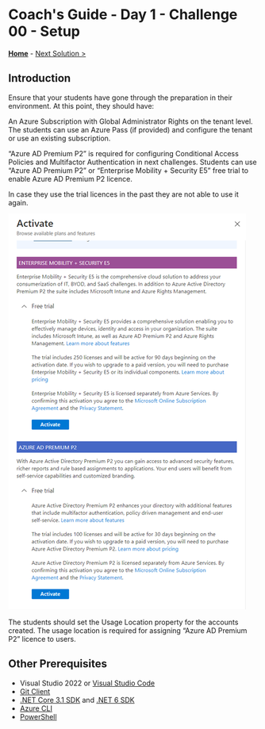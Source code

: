 # Coach's Guide - Day 1 - Challenge 00 - Setup

**[Home](../README.md)** - [Next Solution >](./Solution_D1_01.md)

## Introduction

Ensure that your students have gone through the preparation in their environment. At this point, they should have:

An Azure Subscription with Global Administrator Rights on the tenant level.  The students can use an Azure Pass (if provided) and configure the tenant or use an existing subscription. 

“Azure AD Premium P2” is required for configuring Conditional Access Policies and Multifactor Authentication in next challenges.  Students can use “Azure AD Premium P2” or “Enterprise Mobility + Security E5” free trial to enable Azure AD Premium P2 licence. 

In case they use the trial licences in the past they are not able to use it again.

![Azure AD Premium P2 Plans](../Resources/Images/AzureADPremiumP2Plans.png)

The students should set the Usage Location property for the accounts created. The usage location is required for assigning “Azure AD Premium P2” licence to users.

## Other Prerequisites

- Visual Studio 2022 or [Visual Studio Code](https://code.visualstudio.com/ "https://code.visualstudio.com")
- [Git Client](https://git-scm.com/download "https://git-scm.com/download")
- [.NET Core 3.1 SDK](https://dotnet.microsoft.com/en-us/download/dotnet/3.1) and [.NET 6 SDK](https://dotnet.microsoft.com/en-us/download/dotnet/6.0)
- [Azure CLI](https://docs.microsoft.com/en-us/cli/azure/install-azure-cli "https://docs.microsoft.com/en-us/cli/azure/install-azure-cli")
- [PowerShell](https://docs.microsoft.com/en-us/powershell/scripting/install/installing-powershell?view=powershell-7.2)
